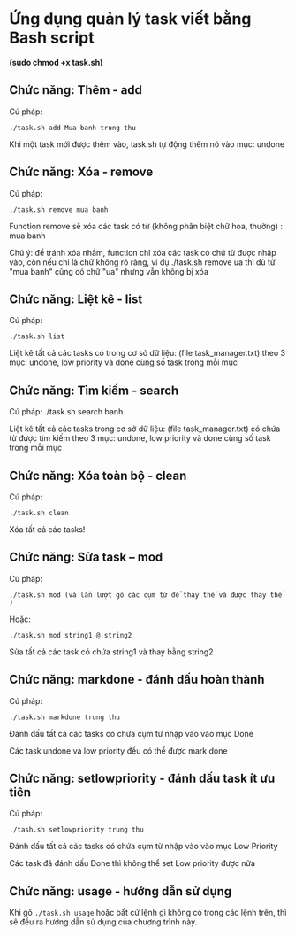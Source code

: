 # Ứng dụng quản lý task viết bằng Bash script 
**(sudo chmod +x task.sh)**
## Chức năng: Thêm - add 
Cú pháp: 

    ./task.sh add Mua banh trung thu 

Khi một task mới được thêm vào, task.sh tự động thêm nó vào mục: undone 
 
## Chức năng: Xóa - remove 
Cú pháp: 

    ./task.sh remove mua banh 
    
Function remove sẽ xóa các task có từ  (không phân biệt chữ hoa, thường) : mua banh 

Chú ý: để tránh xóa nhầm, function chỉ xóa các task có chứ từ được nhập vào, còn nếu chỉ là chữ không rõ ràng, ví dụ ./task.sh remove ua thì dù từ "mua banh" cũng có chữ "ua" nhưng vẫn không bị xóa 
 
## Chức năng: Liệt kê - list 
Cú pháp: 
    
    ./task.sh list 
    
Liệt kê tất cả các tasks có trong cơ sở dữ liệu: (file task_manager.txt) theo 3 mục: undone, low priority và done cùng số task trong mỗi mục 
 
## Chức năng: Tìm kiếm - search 
Cú pháp: 
    ./task.sh search banh 
    
Liệt kê tất cả các tasks trong cơ sở dữ liệu: (file task_manager.txt) có chứa từ được tìm kiếm theo 3 mục: undone, low priority và done cùng số task trong mỗi mục 
 
## Chức năng: Xóa toàn bộ - clean 
Cú pháp: 
    
    ./task.sh clean 
    
Xóa tất cả các tasks! 
 
## Chức năng: Sửa task – mod 
Cú pháp: 
    
    ./task.sh mod (và lần lượt gõ các cụm từ để thay thế và được thay thế )
    
Hoặc: 

    ./task.sh mod string1 @ string2 
    
Sửa tất cả các task có chứa string1 và thay bằng string2 
 
## Chức năng: markdone - đánh dấu hoàn thành 
Cú pháp: 
    
    ./task.sh markdone trung thu 
    
Đánh dấu tất cả các tasks có chứa cụm từ nhập vào vào mục Done 

Các task undone và low priority đều có thể được mark done 
 
## Chức năng: setlowpriority - đánh dấu task ít ưu tiên 
Cú pháp: 
    
    ./tash.sh setlowpriority trung thu 
    
Đánh dấu tất cả các tasks có chứa cụm từ nhập vào vào mục Low Priority 

Các task đã đánh dấu Done thì không thể set Low priority được nữa 
 
## Chức năng: usage - hướng dẫn sử dụng 
Khi gõ ```./task.sh usage``` hoặc bất cứ lệnh gì không có trong các lệnh trên, thì sẽ đều ra hướng dẫn sử dụng của chương trình này. 